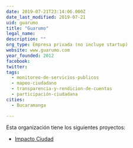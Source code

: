 ```yaml
---
date: 2019-07-21T23:14:06.000Z
date_last_modified: 2019-07-21
uid: guarumo
title: "Guarumo"
legal_name: 
description: ""
org_type: Empresa privada (no incluye startup)
website: www.guarumo.com
year_founded: 2012
facebook: 
twitter: 
tags:
  - monitoreo-de-servicios-publicos
  - mapeo-ciudadano
  - transparencia-y-rendicion-de-cuentas
  - participación-ciudadana
cities: 
  - Bucaramanga

---
```


Esta organización tiene los siguientes proyectos:

- [Impacto Ciudad](/i/impacto-ciudad.html)

